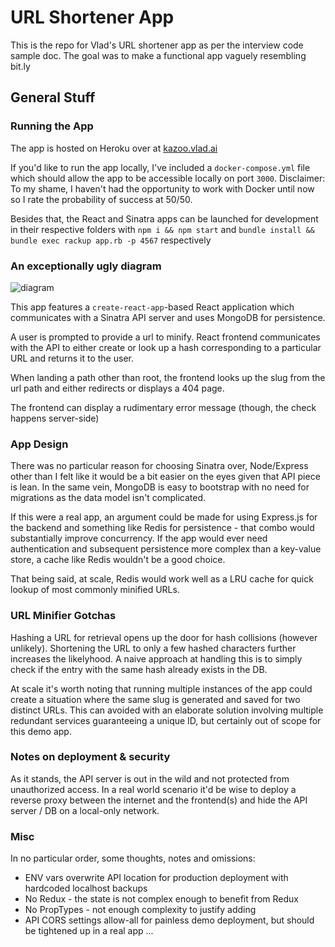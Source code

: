 # URL Shortener App

This is the repo for Vlad's URL shortener app as per the interview code sample doc. The goal was to make a functional app vaguely resembling bit.ly

## General Stuff

### Running the App

The app is hosted on Heroku over at [kazoo.vlad.ai](https://kazoo.vlad.ai/)

If you'd like to run the app locally, I've included a `docker-compose.yml` file which should allow the app to be accessible locally on port `3000`. Disclaimer: To my shame, I haven't had the opportunity to work with Docker until now so I rate the probability of success at 50/50.

Besides that, the React and Sinatra apps can be launched for development in their respective folders with `npm i && npm start` and `bundle install && bundle exec rackup app.rb -p 4567` respectively

### An exceptionally ugly diagram

![diagram](https://i.imgur.com/qmfkprt.jpg)

This app features a `create-react-app`-based React application which communicates with a Sinatra API server and uses MongoDB for persistence. 

A user is prompted to provide a url to minify. React frontend communicates with the API to either create or look up a hash corresponding to a particular URL and returns it to the user. 

When landing a path other than root, the frontend looks up the slug from the url path and either redirects or displays a 404 page.

The frontend can display a rudimentary error message (though, the check happens server-side)

### App Design

There was no particular reason for choosing Sinatra over, Node/Express other than I felt like it would be a bit easier on the eyes given that API piece is lean. In the same vein, MongoDB is easy to bootstrap with no need for migrations as the data model isn't complicated.

If this were a real app, an argument could be made for using Express.js for the backend and something like Redis for persistence - that combo would substantially improve concurrency. If the app would ever need authentication and subsequent persistence more complex than a key-value store, a cache like Redis wouldn't be a good choice. 

That being said, at scale, Redis would work well as a LRU cache for quick lookup of most commonly minified URLs.

### URL Minifier Gotchas

Hashing a URL for retrieval opens up the door for hash collisions (however unlikely). Shortening the URL to only a few hashed characters further increases the likelyhood. A naive approach at handling this is to simply check if the entry with the same hash already exists in the DB.

At scale it's worth noting that running multiple instances of the app could create a situation where the same slug is generated and saved for two distinct URLs. This can avoided with an elaborate solution involving multiple redundant services guaranteeing a unique ID, but certainly out of scope for this demo app.

### Notes on deployment & security

As it stands, the API server is out in the wild and not protected from unauthorized access. In a real world scenario it'd be wise to deploy a reverse proxy between the internet and the frontend(s) and hide the API server / DB on a local-only network.

### Misc

In no particular order, some thoughts, notes and omissions:

- ENV vars overwrite API location for production deployment with hardcoded localhost backups
- No Redux - the state is not complex enough to benefit from Redux
- No PropTypes - not enough complexity to justify adding
- API CORS settings allow-all for painless demo deployment, but should be tightened up in a real app
...